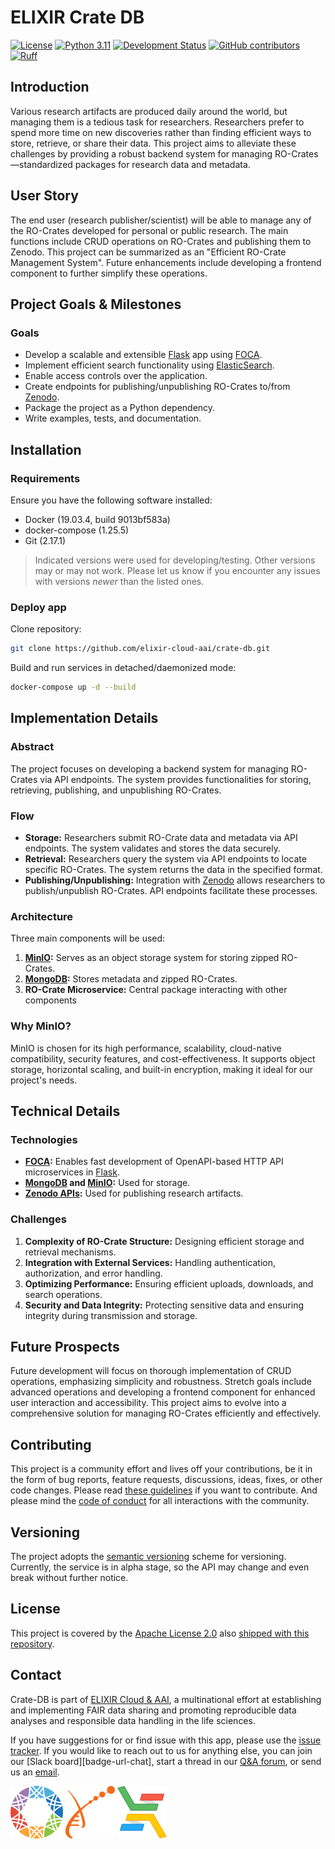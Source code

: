 # ELIXIR Crate DB

[![License][badge-license]][badge-url-license]
[![Python 3.11][badge-python]][badge-url-python]
[![Development Status][badge-status]][badge-url-status]
[![GitHub contributors][badge-contributors]][badge-url-contributors]
[![Ruff][badge-ruff]][badge-url-ruff]

## Introduction

Various research artifacts are produced daily around the world, but 
managing them is a tedious task for researchers. Researchers prefer to 
spend more time on new discoveries rather than finding efficient ways to 
store, retrieve, or share their data. This project aims to alleviate 
these challenges by providing a robust backend system for managing 
RO-Crates—standardized packages for research data and metadata.

## User Story

The end user (research publisher/scientist) will be able to manage any 
of the RO-Crates developed for personal or public research. The main 
functions include CRUD operations on RO-Crates and publishing them to 
Zenodo. This project can be summarized as an "Efficient RO-Crate 
Management System". Future enhancements include developing a frontend 
component to further simplify these operations.

## Project Goals & Milestones

### Goals

- Develop a scalable and extensible [Flask][flask] app using [FOCA][foca].
- Implement efficient search functionality using 
  [ElasticSearch][elasticsearch].
- Enable access controls over the application.
- Create endpoints for publishing/unpublishing RO-Crates to/from 
  [Zenodo][zenodo].
- Package the project as a Python dependency.
- Write examples, tests, and documentation.

## Installation

### Requirements

Ensure you have the following software installed:

* Docker (19.03.4, build 9013bf583a)
* docker-compose (1.25.5)
* Git (2.17.1)

> Indicated versions were used for developing/testing. Other versions may or
> may not work. Please let us know if you encounter any issues with versions
> _newer_ than the listed ones.

### Deploy app

Clone repository:

```bash
git clone https://github.com/elixir-cloud-aai/crate-db.git
```

Build and run services in detached/daemonized mode:

```bash
docker-compose up -d --build
```

## Implementation Details

### Abstract

The project focuses on developing a backend system for managing 
RO-Crates via API endpoints. The system provides functionalities for 
storing, retrieving, publishing, and unpublishing RO-Crates.

### Flow

- **Storage:** Researchers submit RO-Crate data and metadata via API 
  endpoints. The system validates and stores the data securely.
- **Retrieval:** Researchers query the system via API endpoints to 
  locate specific RO-Crates. The system returns the data in the 
  specified format.
- **Publishing/Unpublishing:** Integration with [Zenodo][zenodo] allows 
  researchers to publish/unpublish RO-Crates. API endpoints facilitate 
  these processes.

### Architecture

Three main components will be used:

1. **[MinIO][minio]:** Serves as an object storage system for storing 
   zipped RO-Crates.
2. **[MongoDB][mongodb]:** Stores metadata and zipped RO-Crates.
3. **RO-Crate Microservice:** Central package interacting with other 
   components

### Why MinIO?

MinIO is chosen for its high performance, scalability, cloud-native 
compatibility, security features, and cost-effectiveness. It supports 
object storage, horizontal scaling, and built-in encryption, making it 
ideal for our project's needs.

## Technical Details

### Technologies

- **[FOCA][foca]:** Enables fast development of OpenAPI-based HTTP API 
  microservices in [Flask][flask].
- **[MongoDB][mongodb] and [MinIO][minio]:** Used for storage.
- **[Zenodo APIs][zenodo]:** Used for publishing research artifacts.

### Challenges

1. **Complexity of RO-Crate Structure:** Designing efficient storage 
   and retrieval mechanisms.
2. **Integration with External Services:** Handling authentication, 
   authorization, and error handling.
3. **Optimizing Performance:** Ensuring efficient uploads, downloads, 
   and search operations.
4. **Security and Data Integrity:** Protecting sensitive data and 
   ensuring integrity during transmission and storage.

## Future Prospects

Future development will focus on thorough implementation of CRUD 
operations, emphasizing simplicity and robustness. Stretch goals 
include advanced operations and developing a frontend component for 
enhanced user interaction and accessibility. This project aims to 
evolve into a comprehensive solution for managing RO-Crates efficiently 
and effectively.

## Contributing

This project is a community effort and lives off your contributions, be 
it in the form of bug reports, feature requests, discussions, ideas, 
fixes, or other code changes. Please read [these guidelines][docs-contributing] 
if you want to contribute. And please mind the [code of conduct][docs-coc] 
for all interactions with the community.

## Versioning

The project adopts the [semantic versioning][semver] scheme for 
versioning. Currently, the service is in alpha stage, so the API may 
change and even break without further notice.

## License

This project is covered by the [Apache License 2.0][badge-url-license] 
also [shipped with this repository][docs-license].

## Contact

Crate-DB is part of [ELIXIR Cloud & AAI][res-elixir-cloud-aai], a 
multinational effort at establishing and implementing FAIR data sharing 
and promoting reproducible data analyses and responsible data handling 
in the life sciences.

If you have suggestions for or find issue with this app, please use the 
[issue tracker][contact-issue-tracker]. If you would like to reach out 
to us for anything else, you can join our [Slack board][badge-url-chat], 
start a thread in our [Q&A forum][contact-qa], or send us an 
[email][contact-email].

[![GA4GH logo](images/logo-ga4gh.png)](https://www.ga4gh.org/)
[![ELIXIR logo](images/logo-elixir.png)](https://www.elixir-europe.org/)
[![ELIXIR Cloud & AAI logo](images/logo-elixir-cloud.png)](https://elixir-europe.github.io/cloud/)

[badge-license]: <https://img.shields.io/badge/License-Apache_2.0-blue.svg>
[badge-python]: <https://img.shields.io/badge/python-3.11-blue.svg>
[badge-status]: <https://img.shields.io/badge/status-alpha-yellow.svg>
[badge-contributors]: <https://img.shields.io/github/contributors/elixir-cloud-aai/crate-db>
[badge-ruff]: <https://img.shields.io/badge/code%20style-ruff-000000.svg>
[badge-url-license]: ./LICENSE
[badge-url-python]: <https://www.python.org/downloads/release/python-311/>
[badge-url-status]: <https://github.com/elixir-cloud-aai/crate-db>
[badge-url-contributors]: <https://github.com/elixir-cloud-aai/crate-db/graphs/contributors>
[badge-url-ruff]: <https://docs.astral.sh/ruff/>
[contact-email]: <mailto:cloud-service@elixir-europe.org>
[contact-issue-tracker]: <https://github.com/elixir-cloud-aai/landing-page/issues>
[contact-qa]: <https://github.com/elixir-cloud-aai/elixir-cloud-aai/discussions>
[docs-coc]: <https://github.com/elixir-cloud-aai/elixir-cloud-aai/blob/dev/CODE_OF_CONDUCT.md>
[docs-contributing]: <https://elixir-cloud-aai.github.io/guides/guide-contributor/>
[docs-license]: LICENSE
[elasticsearch]: <https://www.elastic.co/elasticsearch/>
[zenodo]: <https://zenodo.org/>
[flask]: <https://flask.palletsprojects.com/en/3.0.x/>
[foca]: <https://github.com/elixir-cloud-aai/foca>
[minio]: <https://min.io/>
[mongodb]: <https://www.mongodb.com/>
[res-elixir-cloud-aai]: <https://elixir-cloud.dcc.sib.swiss/>
[semver]: <https://semver.org/>
